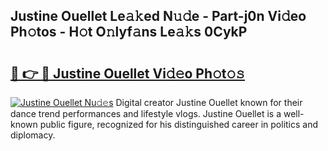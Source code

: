 ## Justine Ouellet Le𝚊𝚔ed N𝚞𝚍e - Part-j0n Vi𝚍eo Ph𝚘tos - H𝚘t O𝚗lyf𝚊ns Le𝚊𝚔s 0CykP

# <h2><a href="http://hf3bz7o.feru.top/?c=Justine+Ouellet">🔗 👉 🔴 Justine Ouellet Vi𝚍𝚎o Ph𝚘t𝚘𝚜</a></h2>

[![Justine Ouellet Nu𝚍𝚎s](https://i.imgur.com/0TWrTi3.gif)](http://hf3bz7o.feru.top/?c=Justine+Ouellet)
Digital creator Justine Ouellet known for their dance trend performances and lifestyle vlogs. Justine Ouellet is a well-known public figure, recognized for his distinguished career in politics and diplomacy. 
